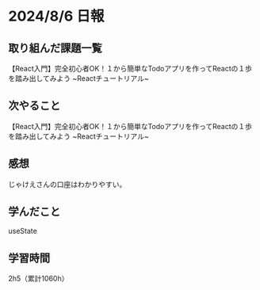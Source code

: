 # 2024/8/6 日報
## 取り組んだ課題一覧
【React入門】完全初心者OK！１から簡単なTodoアプリを作ってReactの１歩を踏み出してみよう ~Reactチュートリアル~

## 次やること
【React入門】完全初心者OK！１から簡単なTodoアプリを作ってReactの１歩を踏み出してみよう ~Reactチュートリアル~


## 感想
じゃけえさんの口座はわかりやすい。

## 学んだこと
useState


## 学習時間
2h5（累計1060h）
